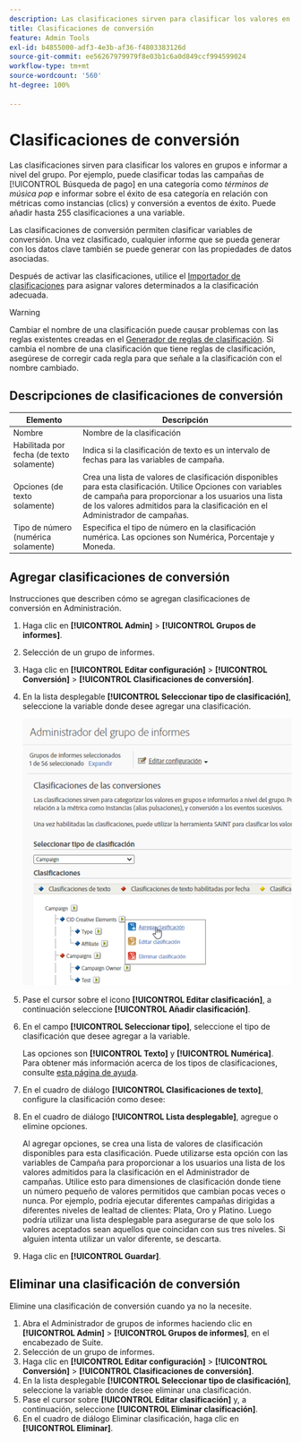 ```yaml
---
description: Las clasificaciones sirven para clasificar los valores en grupos e informar a nivel del grupo. Por ejemplo, puede clasificar todas las campañas de búsqueda pagada en una categoría como términos de música pop e informar sobre el éxito de esa categoría en relación a métricas como Instancias (pulsaciones) y la conversión a eventos de éxito.
title: Clasificaciones de conversión
feature: Admin Tools
exl-id: b4855000-adf3-4e3b-af36-f4803383126d
source-git-commit: ee56267979979f8e03b1c6a0d849ccf994599024
workflow-type: tm+mt
source-wordcount: '560'
ht-degree: 100%

---
```


# Clasificaciones de conversión

Las clasificaciones sirven para clasificar los valores en grupos e informar a nivel del grupo. Por ejemplo, puede clasificar todas las campañas de [!UICONTROL Búsqueda de pago] en una categoría como *términos de música pop* e informar sobre el éxito de esa categoría en relación con métricas como instancias (clics) y conversión a eventos de éxito. Puede añadir hasta 255 clasificaciones a una variable.

Las clasificaciones de conversión permiten clasificar variables de conversión. Una vez clasificado, cualquier informe que se pueda generar con los datos clave también se puede generar con las propiedades de datos asociadas.

Después de activar las clasificaciones, utilice el [Importador de clasificaciones](/help/components/classifications/importer/c-working-with-saint.md) para asignar valores determinados a la clasificación adecuada.

>[!WARNING]
>
>Cambiar el nombre de una clasificación puede causar problemas con las reglas existentes creadas en el [Generador de reglas de clasificación](/help/components/classifications/crb/classification-rule-builder.md). Si cambia el nombre de una clasificación que tiene reglas de clasificación, asegúrese de corregir cada regla para que señale a la clasificación con el nombre cambiado.

## Descripciones de clasificaciones de conversión

| Elemento | Descripción |
| --- | --- |
| Nombre | Nombre de la clasificación |
| Habilitada por fecha (de texto solamente) | Indica si la clasificación de texto es un intervalo de fechas para las variables de campaña. |
| Opciones (de texto solamente) | Crea una lista de valores de clasificación disponibles para esta clasificación. Utilice Opciones con variables de campaña para proporcionar a los usuarios una lista de los valores admitidos para la clasificación en el Administrador de campañas. |
| Tipo de número (numérica solamente) | Especifica el tipo de número en la clasificación numérica. Las opciones son Numérica, Porcentaje y Moneda. |

## Agregar clasificaciones de conversión

Instrucciones que describen cómo se agregan clasificaciones de conversión en Administración.

1. Haga clic en **[!UICONTROL Admin]** > **[!UICONTROL Grupos de informes]**.
1. Selección de un grupo de informes.
1. Haga clic en **[!UICONTROL Editar configuración]** > **[!UICONTROL Conversión]** > **[!UICONTROL Clasificaciones de conversión]**.
1. En la lista desplegable **[!UICONTROL Seleccionar tipo de clasificación]**, seleccione la variable donde desee agregar una clasificación.

   ![Información sobre los pasos](../assets/sub_class_create.png)

1. Pase el cursor sobre el icono **[!UICONTROL Editar clasificación]**, a continuación seleccione **[!UICONTROL Añadir clasificación]**.
1. En el campo **[!UICONTROL Seleccionar tipo]**, seleccione el tipo de clasificación que desee agregar a la variable.

   Las opciones son **[!UICONTROL Texto]** y **[!UICONTROL Numérica]**. Para obtener más información acerca de los tipos de clasificaciones, consulte [esta página de ayuda](/help/components/classifications/c-classifications.md).
1. En el cuadro de diálogo **[!UICONTROL Clasificaciones de texto]**, configure la clasificación como desee:

1. En el cuadro de diálogo **[!UICONTROL Lista desplegable]**, agregue o elimine opciones.

   Al agregar opciones, se crea una lista de valores de clasificación disponibles para esta clasificación. Puede utilizarse esta opción con las variables de Campaña para proporcionar a los usuarios una lista de los valores admitidos para la clasificación en el Administrador de campañas. Utilice esto para dimensiones de clasificación donde tiene un número pequeño de valores permitidos que cambian pocas veces o nunca. Por ejemplo, podría ejecutar diferentes campañas dirigidas a diferentes niveles de lealtad de clientes: Plata, Oro y Platino. Luego podría utilizar una lista desplegable para asegurarse de que solo los valores aceptados sean aquellos que coincidan con sus tres niveles. Si alguien intenta utilizar un valor diferente, se descarta.

1. Haga clic en **[!UICONTROL Guardar]**.

## Eliminar una clasificación de conversión

Elimine una clasificación de conversión cuando ya no la necesite.

1. Abra el Administrador de grupos de informes haciendo clic en **[!UICONTROL Admin]** > **[!UICONTROL Grupos de informes]**, en el encabezado de Suite.
1. Selección de un grupo de informes.
1. Haga clic en **[!UICONTROL Editar configuración]** > **[!UICONTROL Conversión]** > **[!UICONTROL Clasificaciones de conversión]**.
1. En la lista desplegable **[!UICONTROL Seleccionar tipo de clasificación]**, seleccione la variable donde desee eliminar una clasificación.
1. Pase el cursor sobre **[!UICONTROL Editar clasificación]** y, a continuación, seleccione **[!UICONTROL Eliminar clasificación]**.
1. En el cuadro de diálogo Eliminar clasificación, haga clic en **[!UICONTROL Eliminar]**.
